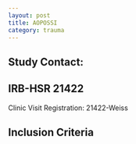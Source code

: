 ```yaml
---
layout: post
title: AOPOSSI
category: trauma
---
```


## Study Contact:

## IRB-HSR 21422
Clinic Visit Registration:
21422-Weiss

## Inclusion Criteria
